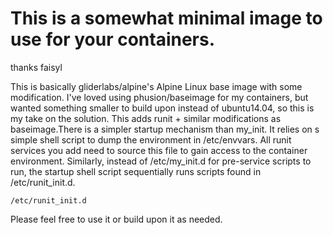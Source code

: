 # This is a somewhat minimal image to use for your containers.
thanks faisyl

This is basically gliderlabs/alpine's Alpine Linux base image with some modification.
I've loved using phusion/baseimage for my containers, but wanted something smaller to build upon instead of ubuntu14.04, so this is my take on the solution. 
This adds runit + similar modifications as baseimage.There is a simpler startup mechanism than my_init. 
It relies on s simple shell script to dump the environment in /etc/envvars. 
All runit services you add need to source this file to gain access to the container environment. 
Similarly, instead of /etc/my_init.d for pre-service scripts to run, the startup shell script sequentially runs scripts found in /etc/runit_init.d.

```
/etc/runit_init.d
```
Please feel free to use it or build upon it as needed. 
